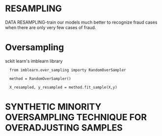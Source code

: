   # RESAMPLING
  
DATA RESAMPLING-train our models much better to recognize fraud cases when there are only very few cases of fraud.
# Oversampling 
sckit learn's imblearn library


      from imblearn.over_sampling importy RandomOverSampler

      method = RandomOverSampler()

      X_resampled, y_resampled = method.fit_sample(X,y)

# SYNTHETIC MINORITY OVERSAMPLING TECHNIQUE FOR OVERADJUSTING SAMPLES
